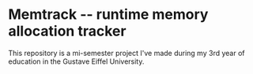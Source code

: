 # Memtrack -- runtime memory allocation tracker

This repository is a mi-semester project I've made during my 3rd year of education in the Gustave Eiffel University.
